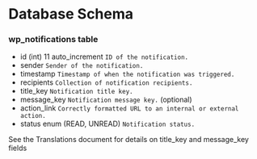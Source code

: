 # Database Schema

### wp_notifications table
* id (int) 11 auto_increment `ID of the notification.`
* sender `Sender of the notification.`
* timestamp `Timestamp of when the notification was triggered.`
* recipients `Collection of notification recipients.`
* title_key `Notification title key.`
* message_key `Notification message key.`  (optional)
* action_link `Correctly formatted URL to an internal or external action.`
* status enum (READ, UNREAD) `Notification status.`

See the Translations document for details on title_key and message_key fields
